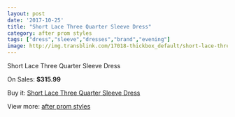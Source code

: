 ```yaml
---
layout: post
date: '2017-10-25'
title: "Short Lace Three Quarter Sleeve Dress"
category: after prom styles
tags: ["dress","sleeve","dresses","brand","evening"]
image: http://img.transblink.com/17018-thickbox_default/short-lace-three-quarter-sleeve-dress.jpg
---
```

Short Lace Three Quarter Sleeve Dress

On Sales: **$315.99**
<a href="https://www.transblink.com/en/after-prom-styles/5367-short-lace-three-quarter-sleeve-dress.html"><amp-img layout="responsive" width="600" height="600" src="//img.transblink.com/17018-thickbox_default/short-lace-three-quarter-sleeve-dress.jpg" alt="Short Lace Three Quarter Sleeve Dress 0" /></a>
<a href="https://www.transblink.com/en/after-prom-styles/5367-short-lace-three-quarter-sleeve-dress.html"><amp-img layout="responsive" width="600" height="600" src="//img.transblink.com/17022-thickbox_default/short-lace-three-quarter-sleeve-dress.jpg" alt="Short Lace Three Quarter Sleeve Dress 1" /></a>
<a href="https://www.transblink.com/en/after-prom-styles/5367-short-lace-three-quarter-sleeve-dress.html"><amp-img layout="responsive" width="600" height="600" src="//img.transblink.com/17021-thickbox_default/short-lace-three-quarter-sleeve-dress.jpg" alt="Short Lace Three Quarter Sleeve Dress 2" /></a>
<a href="https://www.transblink.com/en/after-prom-styles/5367-short-lace-three-quarter-sleeve-dress.html"><amp-img layout="responsive" width="600" height="600" src="//img.transblink.com/17020-thickbox_default/short-lace-three-quarter-sleeve-dress.jpg" alt="Short Lace Three Quarter Sleeve Dress 3" /></a>
<a href="https://www.transblink.com/en/after-prom-styles/5367-short-lace-three-quarter-sleeve-dress.html"><amp-img layout="responsive" width="600" height="600" src="//img.transblink.com/17019-thickbox_default/short-lace-three-quarter-sleeve-dress.jpg" alt="Short Lace Three Quarter Sleeve Dress 4" /></a>

Buy it: [Short Lace Three Quarter Sleeve Dress](https://www.transblink.com/en/after-prom-styles/5367-short-lace-three-quarter-sleeve-dress.html "Short Lace Three Quarter Sleeve Dress")

View more: [after prom styles](https://www.transblink.com/en/55-after-prom-styles "after prom styles")